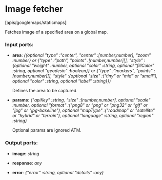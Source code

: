 # Image fetcher

[apis/googlemaps/staticmaps]

Fetches image of a specified area on a global map.

### Input ports:

* __area__: _({optional "type" :"center", "center" :[number,number], "zoom" :number} or {"type" :"path", "points" :[number,number][], "style" :{optional "weight" :number, optional "color" :string, optional "fillColor" :string, optional "geodesic" :boolean}} or {"type" :"markers", "points" :[number,number][], "style" :{optional "size" :("tiny" or "mid" or "small"), optional "color" :string, optional "label" :string}})_

    Defines the area to be captured.



* __params__: _{"apiKey" :string, "size" :[number,number], optional "scale" :number, optional "format" :("png8" or "png" or "png32" or "gif" or "jpg" or "jpg-baseline"), optional "mapType" :("roadmap" or "satellite" or "hybrid" or "terrain"), optional "language" :string, optional "region" :string}_

    Optional params are ignored ATM.



### Output ports:

* __image__: _string_



* __response__: _any_



* __error__: _{"error" :string, optional "details" :any}_




